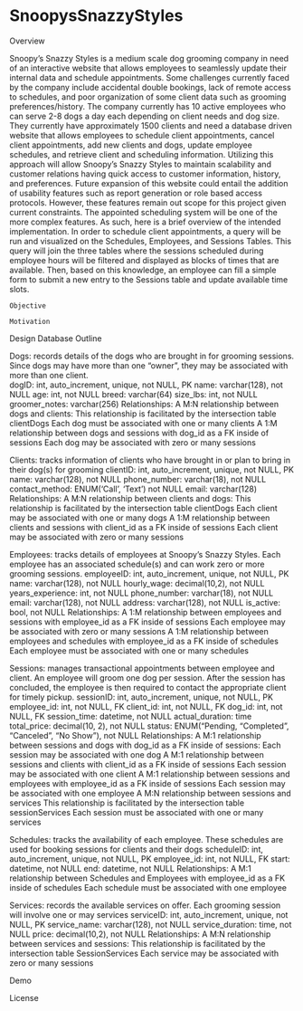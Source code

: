 # SnoopysSnazzyStyles

Overview

Snoopy’s Snazzy Styles is a medium scale dog grooming company in need of an interactive website that allows employees to seamlessly update their internal data and schedule appointments. Some challenges currently faced by the company include accidental double bookings, lack of remote access to schedules, and poor organization of some client data such as grooming preferences/history. The company currently has 10 active employees who can serve 2-8 dogs a day each depending on client needs and dog size. They currently have approximately 1500 clients and need a database driven website that allows employees to schedule client appointments, cancel client appointments, add new clients and dogs, update employee schedules, and retrieve client and scheduling information. Utilizing this approach will allow Snoopy’s Snazzy Styles to maintain scalability and customer relations having quick access to customer information, history, and preferences. Future expansion of this website could entail the addition of usability features such as report generation or role based access protocols. However, these features remain out scope for this project given current constraints. 
The appointed scheduling system will be one of the more complex features. As such, here is a brief overview of the intended implementation. In order to schedule client appointments, a query will be run and visualized on the Schedules, Employees, and Sessions Tables. This query will join the three tables where the sessions scheduled during employee hours will be filtered and displayed as blocks of times that are available. Then, based on this knowledge, an employee can fill a simple form to submit a new entry to the Sessions table and update available time slots.


    Objective 

    Motivation
    
Design
    Database Outline
    
    

Dogs: records details of the dogs who are brought in for grooming sessions. Since dogs may have more than one “owner”, they may be associated with more than one client.  
dogID: int, auto_increment, unique, not NULL, PK
name: varchar(128), not NULL
age: int, not NULL
breed: varchar(64)
size_lbs: int, not NULL
groomer_notes: varchar(256)
Relationships:
A M:N relationship between dogs and clients:
This relationship is facilitated by the intersection table clientDogs 
Each dog must be associated with one or many clients
A 1:M relationship between dogs and sessions with dog_id as a FK inside of sessions
Each dog may be associated with zero or many sessions

Clients: tracks information of clients who have brought in or plan to bring in their dog(s) for grooming
clientID: int, auto_increment, unique, not NULL, PK
name: varchar(128), not NULL
phone_number: varchar(18), not NULL
contact_method: ENUM(‘Call’, ‘Text’) not NULL
email: varchar(128)
Relationships:
A M:N relationship between clients and dogs:
This relationship is facilitated by the intersection table clientDogs 
Each client may be associated with one or many dogs
A 1:M relationship between clients and sessions with client_id as a FK inside of sessions
Each client may be associated with zero or many sessions

Employees: tracks details of employees at Snoopy’s Snazzy Styles. Each employee has an associated schedule(s) and can work zero or more grooming sessions. 
employeeID: int, auto_increment, unique, not NULL, PK
name: varchar(128), not NULL
hourly_wage: decimal(10,2), not NULL
years_experience: int, not NULL
phone_number: varchar(18), not NULL
email: varchar(128), not NULL
address: varchar(128), not NULL
is_active: bool, not NULL
Relationships:
A 1:M relationship between employees and sessions with employee_id as a FK inside of sessions
Each employee may be associated with zero or many sessions
A 1:M relationship between employees and schedules with employee_id as a FK inside of schedules
Each employee must be associated with one or many schedules

Sessions: manages transactional appointments between employee and client. An employee will groom one dog per session. After the session has concluded, the employee is then required to contact the appropriate client for timely pickup.
sessionID: int, auto_increment, unique, not NULL, PK
employee_id: int, not NULL, FK
client_id: int, not NULL, FK
dog_id: int, not NULL, FK
session_time: datetime, not NULL
actual_duration: time
total_price: decimal(10, 2), not NULL
status: ENUM(“Pending, “Completed”, “Canceled”, “No Show”), not NULL
Relationships:
A M:1 relationship between sessions and dogs with dog_id as a FK inside of sessions:
Each session may be associated with one dog
A M:1 relationship between sessions and clients with client_id as a FK inside of sessions
Each session may be associated with one client
A M:1 relationship between sessions and employees with employee_id as a FK inside of sessions
Each session may be associated with one employee
A M:N relationship between sessions and services 
This relationship is facilitated by the intersection table sessionServices
Each session must be associated with one or many services

Schedules: tracks the availability of each employee. These schedules are used for booking sessions for clients and their dogs
scheduleID: int, auto_increment, unique, not NULL, PK
employee_id: int, not NULL, FK
start: datetime, not NULL
end: datetime, not NULL
Relationships:
A M:1 relationship between Schedules and Employees with employee_id as a FK inside of schedules
Each schedule must be associated with one employee

Services: records the available services on offer. Each grooming session will involve one or may services 
serviceID: int, auto_increment, unique, not NULL, PK
service_name: varchar(128), not NULL
service_duration: time, not NULL
price: decimal(10,2), not NULL
Relationships:
A M:N relationship between services and sessions:
This relationship is facilitated by the intersection table SessionServices
Each service may be associated with zero or many sessions




Demo

License     

